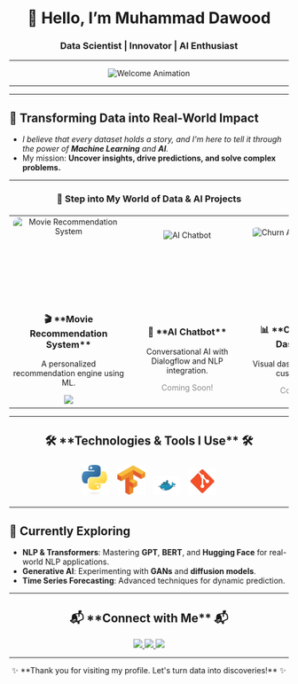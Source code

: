 <div align="center">

# 👋 **Hello, I’m Muhammad Dawood**
### **Data Scientist | Innovator | AI Enthusiast**
---

<p align="center">
  <img src="https://your-animation-link.com/typewriter.gif" alt="Welcome Animation" width="600px">
</p>

---

</div>

---

## 🚀 **Transforming Data into Real-World Impact**  
- *I believe that every dataset holds a story, and I'm here to tell it through the power of **Machine Learning** and **AI**.*
- My mission: **Uncover insights, drive predictions, and solve complex problems.**

---

<div align="center">

### 🌌 **Step into My World of Data & AI Projects**

</div>

<table align="center" style="width:100%; table-layout:fixed; margin-top:20px;">
  <tr>
    <td align="center" width="300">
      <div style="position: relative; overflow: hidden; width: 200px; height: 150px; border-radius: 10px;">
        <img src="https://your-image-link.com/project1.gif" width="200px" style="transition: transform 0.3s ease-in-out;" alt="Movie Recommendation System">
      </div>
      <h3>🎬 **Movie Recommendation System**</h3>
      <p>A personalized recommendation engine using ML.</p>
      <a href="https://movie-recommendation-system-dawood-moria.streamlit.app/" target="_blank">
        <img src="https://img.shields.io/badge/-Explore%20Project-%2331A8FF?style=for-the-badge">
      </a>
    </td>
    <td align="center" width="300">
      <div style="position: relative; overflow: hidden; width: 200px; height: 150px; border-radius: 10px;">
        <img src="https://your-image-link.com/project2.gif" width="200px" style="transition: transform 0.3s ease-in-out;" alt="AI Chatbot">
      </div>
      <h3>🤖 **AI Chatbot**</h3>
      <p>Conversational AI with Dialogflow and NLP integration.</p>
      <span style="opacity: 0.5;">Coming Soon!</span>
    </td>
    <td align="center" width="300">
      <div style="position: relative; overflow: hidden; width: 200px; height: 150px; border-radius: 10px;">
        <img src="https://your-image-link.com/project3.gif" width="200px" style="transition: transform 0.3s ease-in-out;" alt="Churn Analysis Dashboard">
      </div>
      <h3>📊 **Churn Analysis Dashboard**</h3>
      <p>Visual dashboards predicting customer churn.</p>
      <span style="opacity: 0.5;">Coming Soon!</span>
    </td>
  </tr>
</table>

---

<div align="center">

<h2>🛠️ **Technologies & Tools I Use** 🛠️</h2>

</div>

<p align="center">
    <img src="./assets/python.png" alt="Python" width="50px" title="Python" style="margin: 5px; transform: scale(1); transition: transform 0.3s ease-in-out;" onmouseover="this.style.transform='scale(1.1)'" onmouseout="this.style.transform='scale(1)'"/>
    <img src="./assets/tensorflow.png" alt="TensorFlow" width="50px" title="TensorFlow" style="margin: 5px; transform: scale(1); transition: transform 0.3s ease-in-out;" onmouseover="this.style.transform='scale(1.1)'" onmouseout="this.style.transform='scale(1)'"/>
    <img src="./assets/docker.png" alt="Docker" width="50px" title="Docker" style="margin: 5px; transform: scale(1); transition: transform 0.3s ease-in-out;" onmouseover="this.style.transform='scale(1.1)'" onmouseout="this.style.transform='scale(1)'"/>
    <img src="./assets/git.png" alt="Git" width="50px" title="Git" style="margin: 5px; transform: scale(1); transition: transform 0.3s ease-in-out;" onmouseover="this.style.transform='scale(1.1)'" onmouseout="this.style.transform='scale(1)'"/>
</p>

---

## 🌱 **Currently Exploring**
- **NLP & Transformers**: Mastering **GPT**, **BERT**, and **Hugging Face** for real-world NLP applications.
- **Generative AI**: Experimenting with **GANs** and **diffusion models**.
- **Time Series Forecasting**: Advanced techniques for dynamic prediction.

---

<div align="center">
<h2>📬 **Connect with Me** 📬</h2>

<a href="https://www.linkedin.com/in/muhammaddawood361510306/" target="_blank">
  <img src="https://img.shields.io/badge/-LinkedIn-%230077B5?style=for-the-badge&logo=linkedin&logoColor=white">
</a>
<a href="https://github.com/muhammadmoria" target="_blank">
  <img src="https://img.shields.io/badge/-GitHub-%23181717?style=for-the-badge&logo=github&logoColor=white">
</a>
<a href="https://muhammadmoria.github.io/portfolio-new/" target="_blank">
  <img src="https://img.shields.io/badge/-Portfolio-%2312100E?style=for-the-badge&logo=portfolio&logoColor=white">
</a>

</div>

---

<div align="center">
  <p>✨ **Thank you for visiting my profile. Let's turn data into discoveries!** ✨</p>
</div>
